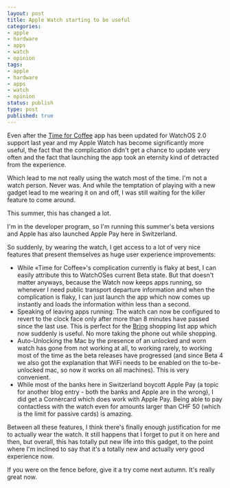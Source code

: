```yaml
---
layout: post
title: Apple Watch starting to be useful
categories:
- apple
- hardware
- apps
- watch
- opinion
tags:
- apple
- hardware
- apps
- watch
- opinion
status: publish
type: post
published: true
---
```


Even after the [Time for Coffee](http://www.timeforcoffee.ch/) app has been updated for WatchOS 2.0 support last year and my Apple Watch has become significantly more useful, the fact that the complication didn't get a chance to update very often and the fact that launching the app took an eternity kind of detracted from the experience.

Which lead to me not really using the watch most of the time. I'm not a watch person. Never was. And while the temptation of playing with a new gadget lead to me wearing it on and off, I was still waiting for the killer feature to come around.

This summer, this has changed a lot.

I'm in the developer program, so I'm running this summer's beta versions and Apple has also launched Apple Pay here in Switzerland.

So suddenly, by wearing the watch, I get access to a lot of very nice features that present themselves as huge user experience improvements:

* While «Time for Coffee»'s complication currently is flaky at best, I can easily attribute this to WatchOSes current Beta state. But that doesn't matter anyways, because the Watch now keeps apps running, so whenever I need public transport departure information and when the complication is flaky, I can just launch the app which now comes up instantly and loads the information within less than a second.
* Speaking of leaving apps running: The watch can now be configured to revert to the clock face only after more than 8 minutes have passed since the last use. This is perfect for the [Bring](https://www.getbring.com/#!/app) shopping list app which now suddenly is useful. No more taking the phone out while shopping.
* Auto-Unlocking the Mac by the presence of an unlocked and worn watch has gone from not working at all, to working rarely, to working most of the time as the beta releases have progressed (and since Beta 4 we also got the explanation that WiFi needs to be enabled on the to-be-unlocked mac, so now it works on all machines). This is very convenient.
* While most of the banks here in Switzerland boycott Apple Pay (a topic for another blog entry - both the banks and Apple are in the wrong), I did get a Cornèrcard which does work with Apple Pay. Being able to pay contactless with the watch even for amounts larger than CHF 50 (which is the limit for passive cards) is amazing.

Between all these features, I think there's finally enough justification for me to actually wear the watch. It still happens that I forget to put it on here and then, but overall, this has totally put new life into this gadget, to the point where I'm inclined to say that it's a totally new and actually very good experience now.

If you were on the fence before, give it a try come next autumn. It's really great now.
